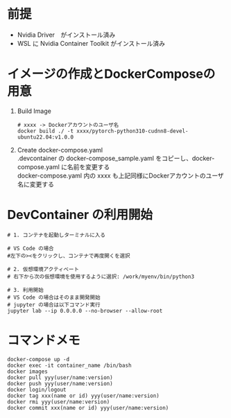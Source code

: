 
# 前提
* Nvidia Driver　がインストール済み
* WSL に Nvidia Container Toolkit がインストール済み


# イメージの作成とDockerComposeの用意
1. Build Image  
    ```
    # xxxx -> Dockerアカウントのユーザ名
    docker build ./ -t xxxx/pytorch-python310-cudnn8-devel-ubuntu22.04:v1.0.0
    ```

2. Create docker-compose.yaml  
    .devcontainer の docker-compose_sample.yaml をコピーし、docker-compose.yaml に名前を変更する  
    docker-compose.yaml 内の xxxx も上記同様にDockerアカウントのユーザ名に変更する  

# DevContainer の利用開始
```
# 1. コンテナを起動しターミナルに入る

# VS Code の場合
#左下の><をクリックし、コンテナで再度開くを選択

# 2. 仮想環境アクティベート
# 右下から次の仮想環境を使用するように選択: /work/myenv/bin/python3

# 3. 利用開始
# VS Code の場合はそのまま開発開始
# jupyter の場合は以下コマンド実行
jupyter lab --ip 0.0.0.0 --no-browser --allow-root
```

# コマンドメモ
```
docker-compose up -d
docker exec -it container_name /bin/bash
docker images
docker pull yyy(user/name:version)
docker push yyy(user/name:version)
docker login/logout
docker tag xxx(name or id) yyy(user/name:version)
docker rmi yyy(user/name:version)
docker commit xxx(name or id) yyy(user/name:version)
```